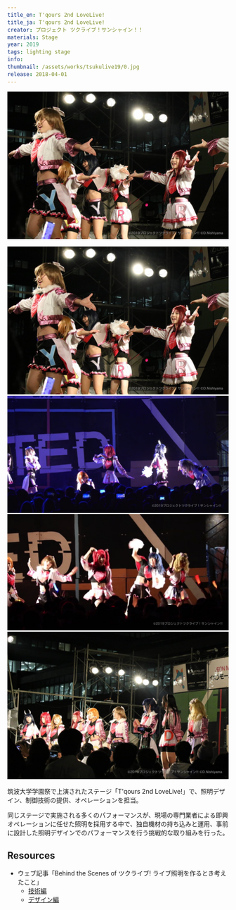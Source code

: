 ```yaml
---
title_en: T'qours 2nd LoveLive!
title_ja: T'qours 2nd LoveLive!
creator: プロジェクト ツクライブ！サンシャイン！！
materials: Stage
year: 2019
tags: lighting stage
info: 
thumbnail: /assets/works/tsukulive19/0.jpg
release: 2018-04-01
---
```


[![](/assets/works/tsukulive19/0.jpg)](https://www.youtube.com/watch?v=uOftsbFQ33g)

![](/assets/works/tsukulive19/0.jpg)
![](/assets/works/tsukulive19/1.jpg)
![](/assets/works/tsukulive19/2.jpg)
![](/assets/works/tsukulive19/3.jpg)

筑波大学学園祭で上演されたステージ「T'qours 2nd LoveLive!」で、照明デザイン、制御技術の提供、オペレーションを担当。

同じステージで実施される多くのパフォーマンスが、現場の専門業者による即興オペレーションに任せた照明を採用する中で、独自機材の持ち込みと運用、事前に設計した照明デザインでのパフォーマンスを行う挑戦的な取り組みを行った。

## Resources

* ウェブ記事「Behind the Scenes of ツクライブ! ライブ照明を作るとき考えたこと」
  * [技術編](https://note.com/nandenjin/n/n9a08fdcaaff8)
  * [デザイン編](https://note.com/nandenjin/n/naaf4cb3f364e)
